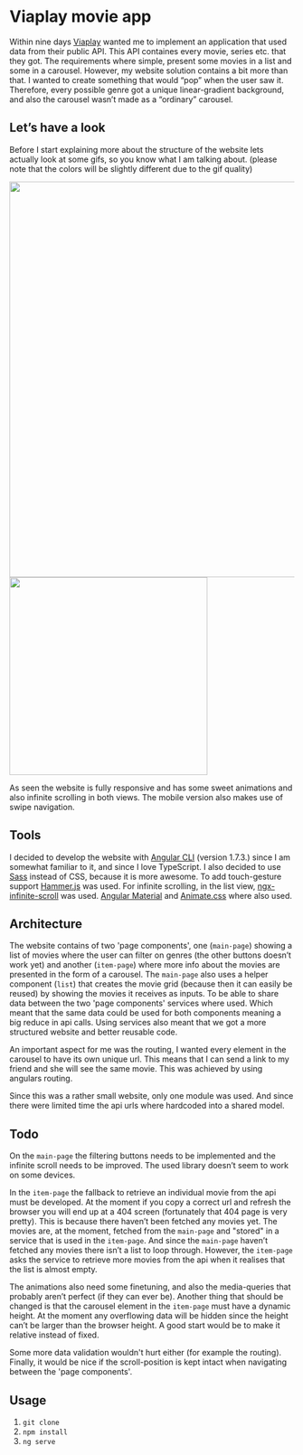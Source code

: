 # Viaplay movie app

Within nine days [Viaplay](https://viaplay.se/) wanted me to implement an application that used data from their public API. This API containes every movie, series etc. that they got. The requirements where simple, present some movies in a list and some in a carousel. However, my website solution contains a bit more than that. I wanted to create something that would “pop” when the user saw it. Therefore, every possible genre got a unique linear-gradient background, and also the carousel wasn’t made as a “ordinary” carousel.

## Let’s have a look
Before I start explaining more about the structure of the website lets actually look at some gifs, so you know what I am talking about. (please note that the colors will be slightly different due to the gif quality)

<img src="https://drive.google.com/uc?export=view&id=19UiBo4Ex3H2k7UR_qTOAEvoDRlm-M00X" width="700px" />

<img src="https://drive.google.com/uc?export=view&id=1EPNeITKTc0badtpE3Lgp5RkO8r_Qlbr1" width="350px" />

As seen the website is fully responsive and has some sweet animations and also infinite scrolling in both views. The mobile version also makes use of swipe navigation.

## Tools
I decided to develop the website with [Angular CLI](https://github.com/angular/angular-cli) (version 1.7.3.) since I am somewhat familiar to it, and since I love TypeScript. I also decided to use [Sass](https://github.com/sass/sass) instead of CSS, because it is more awesome. To add touch-gesture support [Hammer.js](https://hammerjs.github.io/) was used. For infinite scrolling, in the list view, [ngx-infinite-scroll](https://github.com/orizens/ngx-infinite-scroll) was used. [Angular Material](https://github.com/angular/material2) and [Animate.css](https://github.com/daneden/animate.css) where also used.

## Architecture
The website contains of two 'page components', one (`main-page`) showing a list of movies where the user can filter on genres (the other buttons doesn’t work yet) and another (`item-page`) where more info about the movies are presented in the form of a carousel. The `main-page` also uses a helper component (`list`) that creates the movie grid (because then it can easily be reused) by showing the movies it receives as inputs. To be able to share data between the two 'page components' services where used. Which meant that the same data could be used for both components meaning a big reduce in api calls. Using services also meant that we got a more structured website and better reusable code.

An important aspect for me was the routing, I wanted every element in the carousel to have its own unique url. This means that I can send a link to my friend and she will see the same movie. This was achieved by using angulars routing.

Since this was a rather small website, only one module was used. And since there were limited time the api urls where hardcoded into a shared model.

## Todo
On the `main-page` the filtering buttons needs to be implemented and the infinite scroll needs to be improved. The used library doesn’t seem to work on some devices.

In the `item-page` the fallback to retrieve an individual movie from the api must be developed. At the moment if you copy a correct url and refresh the browser you will end up at a 404 screen (fortunately that 404 page is very pretty). This is because there haven’t been fetched any movies yet. The movies are, at the moment, fetched from the `main-page` and "stored" in a service that is used in the `item-page`. And since the `main-page` haven’t fetched any movies there isn’t a list to loop through. However, the `item-page` asks the service to retrieve more movies from the api when it realises that the list is almost empty.

The animations also need some finetuning, and also the media-queries that probably aren’t perfect (if they can ever be). Another thing that should be changed is that the carousel element in the `item-page` must have a dynamic height. At the moment any overflowing data will be hidden since the height can’t be larger than the browser height. A good start would be to make it relative instead of fixed.

Some more data validation wouldn't hurt either (for example the routing). Finally, it would be nice if the scroll-position is kept intact when navigating between the 'page components'.

## Usage
1. `git clone`
2. `npm install`
3. `ng serve`


